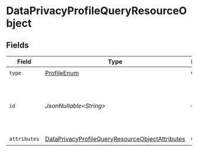 # DataPrivacyProfileQueryResourceObject


## Fields

| Field                                                                                                                         | Type                                                                                                                          | Required                                                                                                                      | Description                                                                                                                   | Example                                                                                                                       |
| ----------------------------------------------------------------------------------------------------------------------------- | ----------------------------------------------------------------------------------------------------------------------------- | ----------------------------------------------------------------------------------------------------------------------------- | ----------------------------------------------------------------------------------------------------------------------------- | ----------------------------------------------------------------------------------------------------------------------------- |
| `type`                                                                                                                        | [ProfileEnum](../../models/components/ProfileEnum.md)                                                                         | :heavy_check_mark:                                                                                                            | N/A                                                                                                                           |                                                                                                                               |
| `id`                                                                                                                          | *JsonNullable\<String>*                                                                                                       | :heavy_minus_sign:                                                                                                            | Primary key that uniquely identifies this profile. Generated by Klaviyo.                                                      | 01GDDKASAP8TKDDA2GRZDSVP4H                                                                                                    |
| `attributes`                                                                                                                  | [DataPrivacyProfileQueryResourceObjectAttributes](../../models/components/DataPrivacyProfileQueryResourceObjectAttributes.md) | :heavy_check_mark:                                                                                                            | N/A                                                                                                                           |                                                                                                                               |